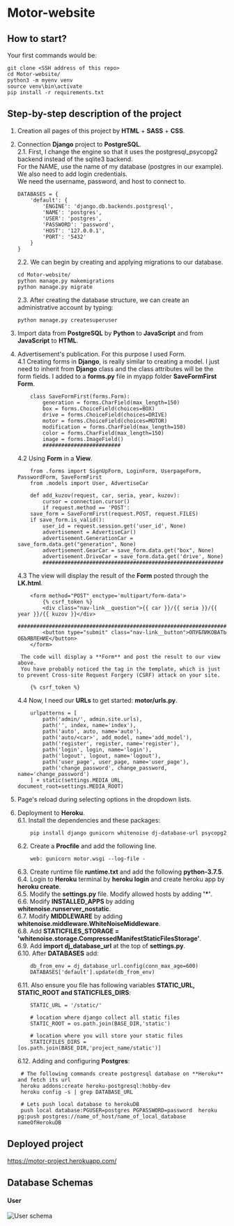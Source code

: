 # Motor-website

## How to start?
Your first commands would be:
```
git clone <SSH address of this repo>
cd Motor-website/
python3 -m myenv venv
source venv\bin\activate
pip install -r requirements.txt
```
## Step-by-step description of the project
1. Creation all pages of this project by **HTML** + **SASS** + **CSS**.
2. Connection **Django** project to **PostgreSQL**.\
    2.1. First, I change the engine so that it uses the postgresql_psycopg2 backend instead of the sqlite3 backend.\
        For the NAME, use the name of my  database (postgres in our example). We also need to add login credentials.\
        We need the username, password, and host to connect to.
    ```
    DATABASES = {
        'default': {
            'ENGINE': 'django.db.backends.postgresql',
            'NAME': 'postgres',
            'USER': 'postgres',
            'PASSWORD': 'password',
            'HOST': '127.0.0.1',
            'PORT': '5432'
        }
    }
    ```
    2.2. We can begin by creating and applying migrations to our database.
    ```
    cd Motor-website/
    python manage.py makemigrations
    python manage.py migrate
    ```
    2.3. After creating the database structure, we can create an administrative account by typing:
    ```
    python manage.py createsuperuser
    ```
3. Import data from **PostgreSQL** by **Python** to **JavaScript** and from **JavaScript** to **HTML**.
4. Advertisement's publication. For this purpose I used Form.\
    4.1 Creating forms in **Django**, is really similar to creating a model. 
        I just need to inherit from **Django** class and the class attributes will be the form fields. 
        I added to a **forms.py** file in myapp folder **SaveFormFirst Form**.
    ```
        class SaveFormFirst(forms.Form):
            generation = forms.CharField(max_length=150)
            box = forms.ChoiceField(choices=BOX)
            drive = forms.ChoiceField(choices=DRIVE)
            motor = forms.ChoiceField(choices=MOTOR)
            modification = forms.CharField(max_length=150)
            color = forms.CharField(max_length=150)
            image = forms.ImageField()
            #########################
    ```
    4.2 Using **Form** in a **View**.
    ```
        from .forms import SignUpForm, LoginForm, UserpageForm, PasswordForm, SaveFormFirst
        from .models import User, AdvertiseCar

        def add_kuzov(request, car, seria, year, kuzov):
            cursor = connection.cursor()
            if request.method == 'POST':
        save_form = SaveFormFirst(request.POST, request.FILES)
        if save_form.is_valid():
            user_id = request.session.get('user_id', None)
            advertisement = AdvertiseCar()
            advertisement.GenerationCar = save_form.data.get("generation", None)
            advertisement.GearCar = save_form.data.get("box", None)
            advertisement.DriveCar = save_form.data.get('drive', None)
            ##########################################################
    ```
    4.3 The view will display the result of the **Form** posted through the **LK.html**.
    ```
        <form method="POST" enctype='multipart/form-data'>
            {% csrf_token %}
            <div class="nav-link__question">{{ car }}/{{ seria }}/{{ year }}/{{ kuzov }}</div>
            ###############################################################################
            <button type="submit" class="nav-link__button">ОПУБЛИКОВАТЬ ОБЪЯВЛЕНИЕ</button>
        </form>
    ```

        The code will display a **Form** and post the result to our view above. 
        You have probably noticed the tag in the template, which is just to prevent Cross-site Request Forgery (CSRF) attack on your site.

    ```
        {% csrf_token %}
    ```
    4.4 Now, I need our **URLs** to get started: **motor/urls.py**.
    ```
        urlpatterns = [
            path('admin/', admin.site.urls),
            path('', index, name='index'),
            path('auto', auto, name='auto'),
            path('auto/<car>', add_model, name='add_model'),
            path('register', register, name='register'),
            path('login', login, name='login'),
            path('logout', logout, name='logout'),
            path('user_page', user_page, name='user_page'),
            path('change_password', change_password, name='change_password')
        ] + static(settings.MEDIA_URL, document_root=settings.MEDIA_ROOT)
    ```
5. Page's reload during selecting options in the dropdown lists.
6. Deployment to **Heroku**.\
    6.1. Install the dependencies and these packages: 
    ```
        pip install django gunicorn whitenoise dj-database-url psycopg2
    ```
    6.2. Create a **Procfile** and add the following line.
    ```
        web: gunicorn motor.wsgi --log-file -
    ```
    6.3. Create runtime file **runtime.txt** and add the following **python-3.7.5**.\
    6.4. Login to **Heroku** terminal by **heroku login** and create heroku app by **heroku create**.\
    6.5. Modify the **settings.py** file. Modify allowed hosts by adding **'*'**.\
    6.6. Modify **INSTALLED_APPS** by adding **whitenoise.runserver_nostatic**.\
    6.7. Modify **MIDDLEWARE** by adding **whitenoise.middleware.WhiteNoiseMiddleware**.\
    6.8. Add **STATICFILES_STORAGE = 'whitenoise.storage.CompressedManifestStaticFilesStorage'**.\
    6.9. Add **import dj_database_url** at the top of **settings.py**.\
    6.10. After **DATABASES** add:
    ```
        db_from_env = dj_database_url.config(conn_max_age=600)
        DATABASES['default'].update(db_from_env)
    ```
    6.11. Also ensure you file has following variables **STATIC_URL, STATIC_ROOT and STATICFILES_DIRS**:
    ```
        STATIC_URL = '/static/'

        # location where django collect all static files
        STATIC_ROOT = os.path.join(BASE_DIR,'static')

        # location where you will store your static files
        STATICFILES_DIRS = [os.path.join(BASE_DIR,'project_name/static')]
    ```
    6.12. Adding and configuring **Postgres**:

        # The following commands create postgresql database on **Heroku** and fetch its url
        heroku addons:create heroku-postgresql:hobby-dev
        heroku config -s | grep DATABASE_URL
        
        # Lets push local database to herokuDB
        push local database:PGUSER=postgres PGPASSWORD=password  heroku pg:push postgres://name_of_host/name_of_local_database nameOfHerokuDB
        

## Deployed project
https://motor-project.herokuapp.com/

## Database Schemas

#### User
![User schema](https://github.com/SimonOsipov/Motor-website/blob/dev/Support%20material/User%20DB%20schema.jpeg)